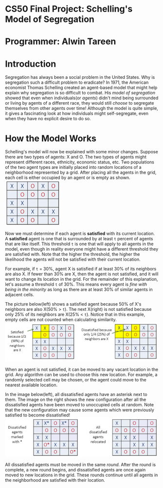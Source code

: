 # CS50 Final Project: Schelling's Model of Segregation
# Programmer: Alwin Tareen

# Introduction
Segregation has always been a social problem in the United States. Why is segregation such a difficult problem to eradicate? In 1971, the American economist Thomas Schelling created an agent-based model that might help explain why segregation is so difficult to combat. His *model of segregation* showed that even when individuals(or *agents*) didn't mind being surrounded or living by agents of a different race, they would still *choose* to segregate themselves from other agents over time! Although the model is quite simple, it gives a fascinating look at how individuals might self-segregate, even when they have no explicit desire to do so.

# How the Model Works
Schelling's model will now be explained with some minor changes. Suppose there are two types of agents: X and O. The two types of agents might represent different races, ethnicity, economic status, etc. Two populations of the two agent types are initially placed into random locations of a neighborhood represented by a grid. After placing all the agents in the grid, each cell is either occupied by an agent or is empty as shown.
![Agents placed randomly in the neighbourhood.](agentinitial.png)

Now we must determine if each agent is **satisfied** with its current location. A **satisfied** agent is one that is surrounded by at least `t` percent of agents that are like itself. This threshold `t` is one that will apply to all agents in the model, even though in reality everyone might have a different threshold they are satisfied with. Note that the higher the threshold, the higher the likelihood the agents will not be satisfied with their current location.

For example, if `t` = 30%, agent X is satisfied if at least 30% of its neighbors are also X. If fewer than 30% are X, then the agent is not satisfied, and it will want to change its location in the grid. For the remainder of this explanation, let's assume a threshold `t` of 30%. This means every agent is *fine with being in the minority* as long as there are at least 30% of similar agents in adjacent cells.

The picture below(left) shows a satisfied agent because 50% of X's neighbors are also X(50% > `t`). The next X(right) is not satisfied because only 25% of its neighbors are X(25% < `t`). Notice that in this example, empty cells are not counted when calculating similarity.
![Agents having their mood assessed.](agentmood.png)

When an agent is not satisfied, it can be moved to any vacant location in the grid. Any algorithm can be used to choose this new location. For example, a randomly selected cell may be chosen, or the agent could move to the nearest available location.

In the image below(left), all dissatisfied agents have an asterisk next to them. The image on the right shows the new configuration after all the dissatisfied agents have been moved to unoccupied cells at random. Note that the new configuration may cause some agents which were previously satisfied to become dissatisfied! 
![Agents moving to new locations.](agentmigrate.png)

All dissatisfied agents must be moved in the same *round*. After the round is complete, a new round begins, and dissatisfied agents are once again moved to new locations in the grid. These rounds continue until all agents in the neighborhood are satisfied with their location.
